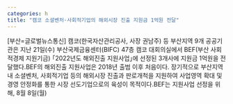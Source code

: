```yaml
---
categories: h
title: "캠코 소셜벤처·사회적기업의 해외시장 진출 지원금 1억원 전달"
---
```

[부산=글로벌뉴스통신] 캠코(한국자산관리공사, 사장 권남주) 등 부산지역 9개 공공기관은 지난 21일(수) 부산국제금융센터(BIFC) 47층 캠코 대회의실에서 BEF(부산 사회적경제 지원기금) ｢2022년도 해외진출 지원사업｣에 선정된 3개사에 지원금 1억원을 전달했다.BEF의 해외진출 지원사업은 2018년 출범 이후 처음이다. 장기적으로 부산지역 내 소셜벤처, 사회적기업 등의 해외시장 진출과 판로개척을 지원하여 사업영역 확대 및 경영 안정화를 통한 시장 선도기업으로의 육성이 목적이다.BEF는 지원사업 선정을 위해, 8월 8일(월)